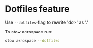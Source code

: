# Dotfiles feature
Use `--dotfiles`-flag to rewrite 'dot-' as '.'

To stow aerospace run:
```bash
stow aerospace --dotfiles
```
